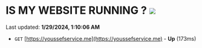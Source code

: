# IS MY WEBSITE RUNNING ? [![](https://img.shields.io/static/v1?label=Sponsor&message=%E2%9D%A4&logo=GitHub&color=%23fe8e86)](https://github.com/sponsors/<username>)

Last updated: **1/29/2024, 1:10:06 AM**

- `GET` [https://youssefservice.me](https://youssefservice.me) - **Up** (173ms)

